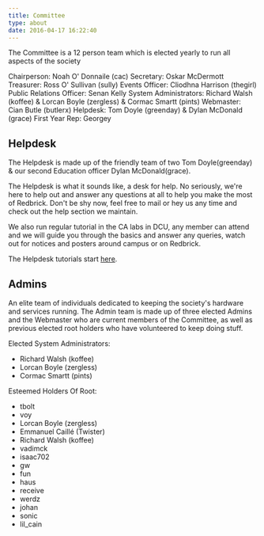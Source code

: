 ```yaml
---
title: Committee
type: about
date: 2016-04-17 16:22:40
---
```


The Committee is a 12 person team which is elected yearly to run all aspects of
the society

Chairperson:  Noah O' Donnaile (cac)
Secretary:  Oskar McDermott
Treasurer: Ross O' Sullivan (sully)
Events Officer: Cliodhna Harrison (thegirl)
Public Relations Officer: Senan Kelly
System Administrators: Richard Walsh (koffee) & Lorcan Boyle (zergless) & Cormac Smartt (pints)
Webmaster: Cian Butle (butlerx)
Helpdesk: Tom Doyle (greenday) & Dylan McDonald (grace)
First Year Rep: Georgey

## Helpdesk
The Helpdesk is made up of the friendly team of two Tom Doyle(greenday) & our
second Education officer Dylan McDonald(grace).

The Helpdesk is what it sounds like, a desk for help. No seriously, we're here
to help out and answer any questions at all to help you make the most of
Redbrick. Don't be shy now, feel free to mail or hey us any time and check out
the help section we maintain.

We also run regular tutorial in the CA labs in DCU, any member can attend and we
will guide you through the basics and answer any queries, watch out for notices
and posters around campus or on Redbrick.

The Helpdesk tutorials start [here](http://wiki.redbrick.dcu.ie/mw/Helpdesk).

## Admins
An elite team of individuals dedicated to keeping the society's hardware and
services running. The Admin team is made up of three elected Admins and the
Webmaster who are current members of the Committee, as well as previous elected
root holders who have volunteered to keep doing stuff.

Elected System Administrators:
- Richard Walsh (koffee)
-  Lorcan Boyle (zergless)
-  Cormac Smartt (pints)

Esteemed Holders Of Root:
-  tbolt
-  voy
-  Lorcan Boyle (zergless)
-  Emmanuel Caillé (Twister)
-  Richard Walsh (koffee)
-  vadimck
-  isaac702
-  gw
-  fun
-  haus
-  receive
-  werdz
-  johan
-  sonic
-  lil_cain
